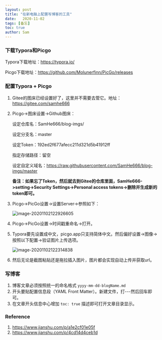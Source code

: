 ```yaml
---
layout: post
title: "在新电脑上配置写博客的工具"
date:   2020-11-02
tags: [备忘]
toc: true
author: Sam
---
```


### 下载Typora和Picgo

Typora下载地址：https://typora.io/

Picgo下载地址：https://github.com/Molunerfinn/PicGo/releases



### 配置Typora + Picgo

1. Gitee的图床已经设置好了，这里并不需要去管它。地址：https://gitee.com/samhe666

2. Picgo->图床设置->Github图床：

   设定仓库名：SamHe666/blog-imgs/

   设定分支名：master

   设定Token：192ed2f677afecc211d321d5b41912ff

   指定存储路径：留空

   设定自定义域名：https://raw.githubusercontent.com/SamHe666/blog-imgs/master

   

   **备注：如果忘了Token，然后就去到Gitee的仓库里面，SamHe666->setting->Security Settings->Personal access tokens->删除并生成新的token即可。**

3. Picgo->PicGo设置->设置Server->参照如下：

   ![image-20201102122926605](https://i.loli.net/2020/11/02/wc8KMpjRBmCl9HO.png)

4. Picgo->PicGo设置->时间戳重命名->打开。

5. Typora要先设置成中文，picgo.app只支持简体中文。然后偏好设置->图像->按照以下配置->验证图片上传选项。

   ![image-20201102122314838](https://i.loli.net/2020/11/02/UG3jxoaAlEiIQXK.png)

6. 然后无论是截图粘贴还是拖拉插入图片，图片都会实现自动上传并获取url。



### 写博客

1. 博客文章必须按照统一的命名格式 `yyyy-mm-dd-blogName.md`
2. 开头要贴配置信息段（YAML Front Matter）。新建文件，打---然后回车即可。
3. 在文章开头信息中心增加 `toc: true` 描述即可打开文章目录显示。



### Reference

1. https://www.jianshu.com/p/a1e2cf01e05f
2. https://www.jianshu.com/p/4cd14d4ceb1d